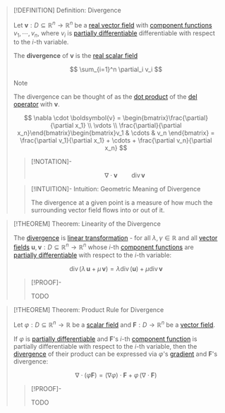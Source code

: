 >[!DEFINITION] Definition: Divergence
>
>Let $\boldsymbol{v}: D \subseteq \mathbb{R}^n \to \mathbb{R}^n$ be a [real vector field](../Real%20Vector%20Field.md) with [component functions](../../Real%20Vector%20Functions/Real%20Vector%20Function.md) $v_1, \cdots, v_n$, where $v_i$ is [partially differentiable](../../Scalar%20Fields/Differentiation/Partial%20Derivatives%20of%20Real%20Scalar%20Fields.md) differentiable with respect to the $i$-th variable.
>
>The **divergence** of $\boldsymbol{v}$ is the [real scalar field](../../Scalar%20Fields/Real%20Scalar%20Field.md)
>
>$$
>\sum_{i=1}^n \partial_i v_i
>$$
>
>>[!NOTE]
>>
>>The divergence can be thought of as the [dot product](../../../../../Algebra/Linear%20Algebra/Matrices/Row%20and%20Column%20Vectors/Real%20Vectors/Real%20Dot%20Product.md) of the [del operator](../Del%20Operator.md) with $\boldsymbol{v}$.
>>
>>$$
>>\nabla \cdot \boldsymbol{v} = \begin{bmatrix}\frac{\partial}{\partial x_1} \\ \vdots \\ \frac{\partial}{\partial x_n}\end{bmatrix}\begin{bmatrix}v_1 & \cdots & v_n \end{bmatrix} = \frac{\partial v_1}{\partial x_1} + \cdots + \frac{\partial v_n}{\partial x_n}
>>$$
>>
>
>>[!NOTATION]-
>>
>>$$
>>\nabla \cdot \boldsymbol{v} \qquad \mathop{\operatorname{div}}\boldsymbol {v}
>>$$
>>
>
>>[!INTUITION]- Intuition: Geometric Meaning of Divergence
>>
>>The divergence at a given point is a measure of how much the surrounding vector field flows into or out of it.
>>
>

>[!THEOREM] Theorem: Linearity of the Divergence
>
>The [divergence](Divergence.md) is [linear transformation](../../../../../Algebra/Linear%20Algebra/Linear%20Transformations/Linear%20Transformation.md) - for all $\lambda, \gamma \in \mathbb{R}$ and all [vector fields](../Real%20Vector%20Field.md) $\boldsymbol{u}, \boldsymbol{v}: D \subseteq \mathbb{R}^n \to \mathbb{R}^n$ whose $i$-th [component functions](../../Real%20Vector%20Functions/Real%20Vector%20Function.md) are [partially differentiable](../../Scalar%20Fields/Differentiation/Partial%20Derivatives%20of%20Real%20Scalar%20Fields.md) with respect to the $i$-th variable:
>
>$$
>\mathop{\operatorname{div}} (\lambda \,\mathbf{u} + \mu\,\mathbf{v}) = \lambda \mathop{\operatorname{div}}(\mathbf{u})+\mu \mathop{\operatorname{div}}\mathbf{v}
>$$
>
>>[!PROOF]-
>>
>>TODO
>>
>

>[!THEOREM] Theorem: Product Rule for Divergence
>
>Let $\varphi: D \subseteq \mathbb{R}^n \to \mathbb{R}$ be a [scalar field](../../Scalar%20Fields/Real%20Scalar%20Field.md) and $\mathbf{F}: D \to \mathbb{R}^n$ be a [vector field](../Real%20Vector%20Field.md). 
>
>If $\varphi$ is [partially differentiable](../../Scalar%20Fields/Differentiation/Partial%20Derivatives%20of%20Real%20Scalar%20Fields.md) and $\mathbf{F}$'s $i$-th [component function](../../Real%20Vector%20Functions/Real%20Vector%20Function.md) is partially differentiable with respect to the $i$-th variable, then the [divergence](Divergence.md) of their product can be expressed via $\varphi$'s [gradient](../../Scalar%20Fields/Differentiation/Gradient.md) and $\mathbf{F}$'s divergence:
>
>$$
>\nabla\cdot(\varphi\mathbf{F}) = (\nabla\varphi)\cdot \mathbf{F} + \varphi\, (\nabla \cdot \mathbf{F})
>$$
>
>>[!PROOF]-
>>
>>TODO
>>
>